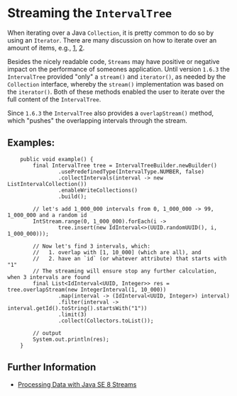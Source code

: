 # Streaming the `IntervalTree`

When iterating over a Java `Collection`, it is pretty common to do so
by using an `Iterator`. There are many discussion on how to iterate over
an amount of items, e.g.,
[1](https://stackoverflow.com/questions/31210791/iterator-versus-stream-of-java-8),
[2](http://blog.takipi.com/benchmark-how-java-8-lambdas-and-streams-can-make-your-code-5-times-slower/).

Besides the nicely readable code, `Streams` may have positive or negative
impact on the performance of someones application. Until version `1.6.3`
the `IntervalTree` provided "only" a `stream()` and `iterator()`, as needed by
the `Collection` interface, whereby the `stream()` implementation was
based on the `iterator()`. Both of these methods enabled the user to iterate
over the full content of the `IntervalTree`.

Since `1.6.3` the `IntervalTree` also provides a `overlapStream()` method,
which "pushes" the overlapping intervals through the stream.

## Examples:

```
    public void example() {
        final IntervalTree tree = IntervalTreeBuilder.newBuilder()
                .usePredefinedType(IntervalType.NUMBER, false)
                .collectIntervals(interval -> new ListIntervalCollection())
                .enableWriteCollections()
                .build();

        // let's add 1_000_000 intervals from 0, 1_000_000 -> 99, 1_000_000 and a random id
        IntStream.range(0, 1_000_000).forEach(i ->
                tree.insert(new IdInterval<>(UUID.randomUUID(), i, 1_000_000)));

        // Now let's find 3 intervals, which:
        //   1. overlap with [1, 10_000] (which are all), and
        //   2. have an `id` (or whatever attribute) that starts with "1"
        // The streaming will ensure stop any further calculation, when 3 intervals are found
        final List<IdInterval<UUID, Integer>> res = tree.overlapStream(new IntegerInterval(1, 10_000))
                .map(interval -> (IdInterval<UUID, Integer>) interval)
                .filter(interval -> interval.getId().toString().startsWith("1"))
                .limit(3)
                .collect(Collectors.toList());

        // output
        System.out.println(res);
    }
```

## Further Information

- [Processing Data with Java SE 8 Streams](http://www.oracle.com/technetwork/articles/java/ma14-java-se-8-streams-2177646.html)
